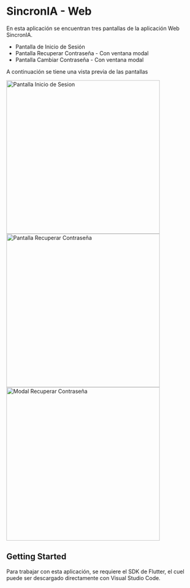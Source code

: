 # SincronIA - Web

En esta aplicación se encuentran tres pantallas de la aplicación Web SincronIA.

- Pantalla de Inicio de Sesión
- Pantalla Recuperar Contraseña - Con ventana modal
- Pantalla Cambiar Contraseña - Con ventana modal
  
A continuación se tiene una vista previa de las pantallas

<img src="https://github.com/user-attachments/assets/d874fedc-e820-4622-933b-c387061ac631" alt="Pantalla Inicio de Sesion" width="400"/>
<img src="https://github.com/user-attachments/assets/5584cc7e-0772-4be0-9de2-d4c003d37c2d" alt="Pantalla Recuperar Contraseña" width="400"/>
<img src="https://github.com/user-attachments/assets/40389170-3568-49d9-8b69-bec2f1f4c336" alt="Modal Recuperar Contraseña" width="400"/>

## Getting Started
Para trabajar con esta aplicación, se requiere el SDK de Flutter, el cuel puede ser descargado directamente con Visual Studio Code.
